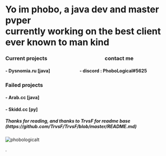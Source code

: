 <h1>
Yo im phobo, a java dev and master pvper<br>
currently working on the best client ever known to man kind
</h1>
<h3>Current projects⠀⠀⠀⠀⠀⠀⠀⠀⠀⠀⠀⠀⠀⠀⠀contact me </h3>
<h4>- Dysnomia.ru [java]⠀⠀⠀⠀⠀⠀⠀⠀⠀- discord : PhoboLogical#5625</h4>
<h3>Failed projects⠀⠀⠀⠀⠀⠀⠀⠀⠀　⠀⠀ ⠀  
<h4>- Arab.cc [java]</h4>
<h4>- Skidd.cc [py]</h4>
<h5> Thanks for reading, and thanks to TrvsF for readme base (https://github.com/TrvsF/TrvsF/blob/master/README.md) </h5>


<p> <img src="https://komarev.com/ghpvc/?username=phobologicalt&color=8E64D0" alt="phobologicalt" /> </p>.

